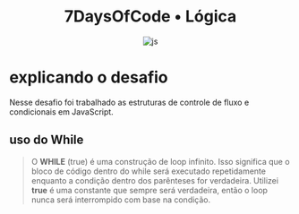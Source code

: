 <h1 align='center'>  7DaysOfCode • Lógica  </h1>



<div align='center'>

![js](https://img.shields.io/badge/JavaScript-0D1117?style=for-the-badge&logo=javascript&logoColor=F7DF1E)

</div>

# explicando o desafio


Nesse desafio foi trabalhado as estruturas de controle de fluxo e condicionais em JavaScript.

## uso do While
 <blockquote>  O <strong>WHILE</strong> (true) é uma construção de loop infinito. Isso significa que o bloco de código dentro do while será executado repetidamente enquanto a condição dentro dos parênteses for verdadeira. Utilizei <strong>true</strong> é uma constante que sempre será verdadeira, então o loop nunca será interrompido com base na condição.

 </blockquote>